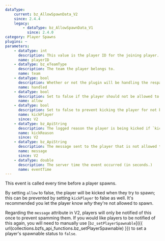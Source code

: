 ```yaml
---
dataType:
    current: bz_AllowSpawnData_V2
    since: 2.4.4
    legacy:
        - dataType: bz_AllowSpawnData_V1
          since: 2.4.0
category: Player Spawns
plugins: ~
parameters:
    - dataType: int
      description: This value is the player ID for the joining player.
      name: playerID
    - dataType: bz_eTeamType
      description: The team the player belongs to.
      name: team
    - dataType: bool
      description: Whether or not the plugin will be handling the respawn or not.
      name: handled
    - dataType: bool
      description: Set to false if the player should not be allowed to spawn.
      name: allow
    - dataType: bool
      description: Set to false to prevent kicking the player for not being allowed to spawn.
      name: kickPlayer
      since: V2
    - dataType: bz_ApiString
      description: The logged reason the player is being kicked if `kickPlayer` is true.
      name: kickReason
      since: V2
    - dataType: bz_ApiString
      description: The message sent to the player that is not allowed to spawn if `allow` is false; this message is only sent to each player once.
      name: message
      since: V2
    - dataType: double
      description: The server time the event occurred (in seconds.)
      name: eventTime
---
```


This event is called every time before a player spawns.

By setting `allow` to false, the player will be kicked when they try to spawn; this can be prevented by setting `kickPlayer` to false as well. It's recommended you let the player know _why_ they're not allowed to spawn.

Regarding the `message` attribute in V2, players will only be notified of this once to prevent spamming them. If you would like players to be notified of this again, you will need to manually use [`bz_setPlayerSpawnable`]({{ url(collections.bzfs_api_functions.bz_setPlayerSpawnable) }}) to set a player's spawnable status to `false`.
